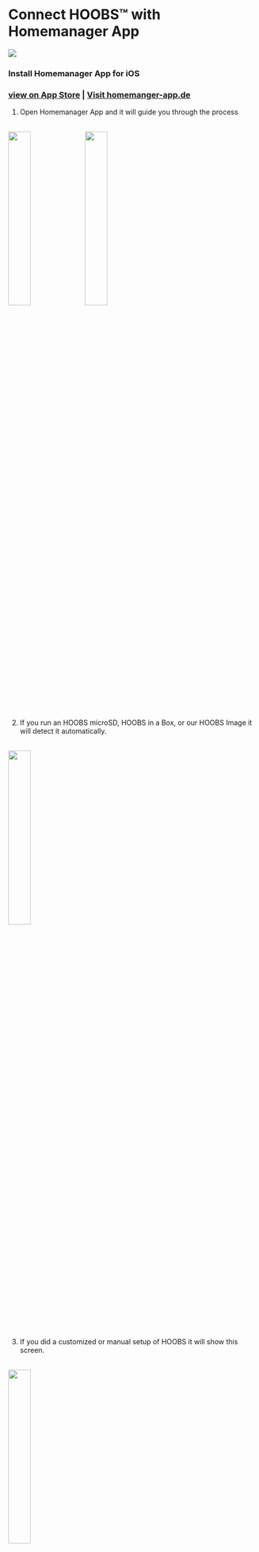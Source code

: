 # Connect HOOBS™ with Homemanager App
![](https://raw.githubusercontent.com/hoobs-org/hoobs-images/master/docs/step-by-step/HOOBS_x_homemanager.svg?sanitize=true)

### Install Homemanager App for iOS

### [view on App Store](https://apps.apple.com/app/id1440396849) | [Visit homemanger-app.de](https://www.homemanager-app.de)



1. Open Homemanager App and it will guide you through the process
<br>
<img src="https://raw.githubusercontent.com/hoobs-org/hoobs-images/master/docs/step-by-step/HM2_system_use.png" width="30%"> <img src="https://raw.githubusercontent.com/hoobs-org/hoobs-images/master/docs/step-by-step/HM2_system_ready.png" width="30%">

2. If you run an HOOBS microSD, HOOBS in a Box, or our HOOBS Image it will detect it automatically.
<br>
<img src="https://raw.githubusercontent.com/hoobs-org/hoobs-images/master/docs/step-by-step/HM2_hoobs_detected.png" width="30%">

3. If you did a customized or manual setup of HOOBS it will show this screen.
<br>
<img src="https://raw.githubusercontent.com/hoobs-org/hoobs-images/master/docs/step-by-step/HM2_detection_failed.png" width="30%">

4. You can use the build-in networkscanner to scan for the HOOBS Device.
<br>
<img src="https://raw.githubusercontent.com/hoobs-org/hoobs-images/master/docs/step-by-step/HM2_networkscan.png" width="30%"> <img src="https://raw.githubusercontent.com/hoobs-org/hoobs-images/master/docs/step-by-step/HM2_choose_hoobs.png" width="30%">


5. If its not detected by the build-in networkscanner, you need to enter the IP Address of your Device followed by Port :8080 (IPADRESS:8080).
<br>
<img src="https://raw.githubusercontent.com/hoobs-org/hoobs-images/master/docs/step-by-step/HM2_enter_adress.png" width="30%">


6. You can enter your login credentials for the Web Userinterface or you will be prompted if its an brand new HOOBS installation.
<br>
<img src="https://raw.githubusercontent.com/hoobs-org/hoobs-images/master/docs/step-by-step/HM2_login.png" width="30%">


7. If its a custom installation of HOOBS you can give it an customized name.
<br>
<img src="https://raw.githubusercontent.com/hoobs-org/hoobs-images/master/docs/step-by-step/HM2_server_settings.png" width="30%">

### [**Access another way**](5e875d530ab68b0344e872ce) | [**Manage your Plugins**](5e875e050ab68b0344e872d4)
